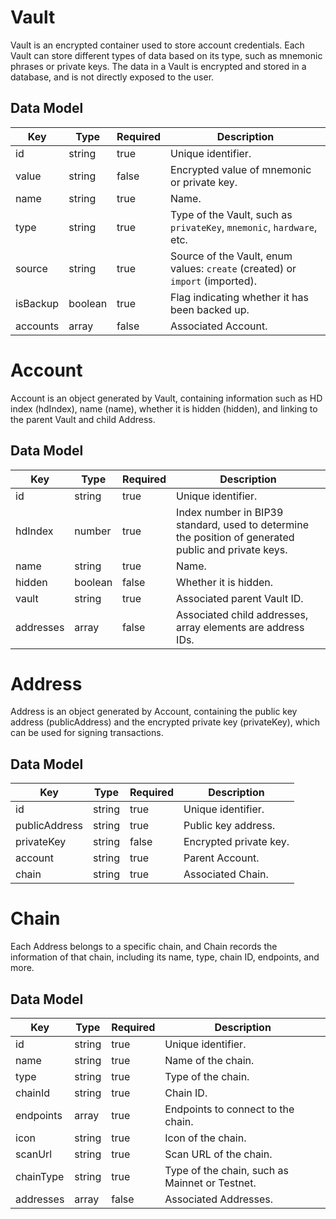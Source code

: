 # Vault

Vault is an encrypted container used to store account credentials. Each Vault can store different types of data based on its type, such as mnemonic phrases or private keys. The data in a Vault is encrypted and stored in a database, and is not directly exposed to the user.

## Data Model

| Key      | Type    | Required | Description                                                                  |
| -------- | ------- | -------- | ---------------------------------------------------------------------------- |
| id       | string  | true     | Unique identifier.                                                           |
| value    | string  | false    | Encrypted value of mnemonic or private key.                                  |
| name     | string  | true     | Name.                                                                        |
| type     | string  | true     | Type of the Vault, such as `privateKey`, `mnemonic`, `hardware`, etc.        |
| source   | string  | true     | Source of the Vault, enum values: `create` (created) or `import` (imported). |
| isBackup | boolean | true     | Flag indicating whether it has been backed up.                               |
| accounts | array   | false    | Associated Account.                                                          |

# Account

Account is an object generated by Vault, containing information such as HD index (hdIndex), name (name), whether it is hidden (hidden), and linking to the parent Vault and child Address.

## Data Model

| Key       | Type    | Required | Description                                                                                          |
| --------- | ------- | -------- | ---------------------------------------------------------------------------------------------------- |
| id        | string  | true     | Unique identifier.                                                                                   |
| hdIndex   | number  | true     | Index number in BIP39 standard, used to determine the position of generated public and private keys. |
| name      | string  | true     | Name.                                                                                                |
| hidden    | boolean | false    | Whether it is hidden.                                                                                |
| vault     | string  | true     | Associated parent Vault ID.                                                                          |
| addresses | array   | false    | Associated child addresses, array elements are address IDs.                                          |

# Address

Address is an object generated by Account, containing the public key address (publicAddress) and the encrypted private key (privateKey), which can be used for signing transactions.

## Data Model

| Key           | Type   | Required | Description            |
| ------------- | ------ | -------- | ---------------------- |
| id            | string | true     | Unique identifier.     |
| publicAddress | string | true     | Public key address.    |
| privateKey    | string | false    | Encrypted private key. |
| account       | string | true     | Parent Account.        |
| chain         | string | true     | Associated Chain.      |

# Chain

Each Address belongs to a specific chain, and Chain records the information of that chain, including its name, type, chain ID, endpoints, and more.

## Data Model

| Key       | Type   | Required | Description                                    |
| --------- | ------ | -------- | ---------------------------------------------- |
| id        | string | true     | Unique identifier.                             |
| name      | string | true     | Name of the chain.                             |
| type      | string | true     | Type of the chain.                             |
| chainId   | string | true     | Chain ID.                                      |
| endpoints | array  | true     | Endpoints to connect to the chain.             |
| icon      | string | true     | Icon of the chain.                             |
| scanUrl   | string | true     | Scan URL of the chain.                         |
| chainType | string | true     | Type of the chain, such as Mainnet or Testnet. |
| addresses | array  | false    | Associated Addresses.                          |
